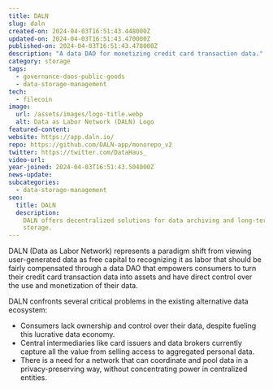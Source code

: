 ```yaml
---
title: DALN
slug: daln
created-on: 2024-04-03T16:51:43.448000Z
updated-on: 2024-04-03T16:51:43.470000Z
published-on: 2024-04-03T16:51:43.478000Z
description: "A data DAO for monetizing credit card transaction data."
category: storage
tags:
  - governance-daos-public-goods
  - data-storage-management
tech:
  - filecoin
image:
  url: /assets/images/logo-title.webp
  alt: Data as Labor Network (DALN) Logo
featured-content:
website: https://app.daln.io/
repo: https://github.com/DALN-app/monorepo_v2
twitter: https://twitter.com/DataHaus_
video-url:
year-joined: 2024-04-03T16:51:43.504000Z
news-update:
subcategories:
  - data-storage-management
seo:
  title: DALN
  description:
    DALN offers decentralized solutions for data archiving and long-term
    storage.
---
```


DALN (Data as Labor Network) represents a paradigm shift from viewing user-generated data as free capital to recognizing it as labor that should be fairly compensated through a data DAO that empowers consumers to turn their credit card transaction data into assets and have direct control over the use and monetization of their data.

DALN confronts several critical problems in the existing alternative data ecosystem:

- Consumers lack ownership and control over their data, despite fueling this lucrative data economy.
- Central intermediaries like card issuers and data brokers currently capture all the value from selling access to aggregated personal data.
- There is a need for a network that can coordinate and pool data in a privacy-preserving way, without concentrating power in centralized entities.
